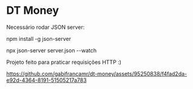 # DT Money

Necessário rodar JSON server:

npm install -g json-server

npx json-server server.json --watch

Projeto feito para praticar requisições HTTP :) 


https://github.com/gabifrancamr/dt-money/assets/95250838/f4fad2da-e92d-4364-8191-51505217a783

